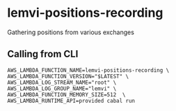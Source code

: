 # lemvi-positions-recording
Gathering positions from various exchanges

## Calling from CLI
```shell
AWS_LAMBDA_FUNCTION_NAME=lemvi-positions-recording \
AWS_LAMBDA_FUNCTION_VERSION="$LATEST" \
AWS_LAMBDA_LOG_STREAM_NAME="root" \
AWS_LAMBDA_LOG_GROUP_NAME="lemvi" \
AWS_LAMBDA_FUNCTION_MEMORY_SIZE=512  \
AWS_LAMBDA_RUNTIME_API=provided cabal run
```
